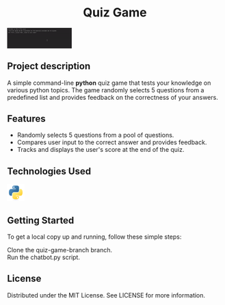 <h1 align="center">Quiz Game</h1>
<img align="center" src="./quiz-game.gif" width="30%" height="auto"/>
<h2>Project description</h2>
A simple command-line <b>python</b> quiz game that tests your knowledge on various python topics. The game randomly selects 5 questions from a predefined list and provides feedback on the correctness of your answers.

<h2>Features</h2>
<ul>
  <li>Randomly selects 5 questions from a pool of questions.</li>
  <li>Compares user input to the correct answer and provides feedback.</li>
  <li>Tracks and displays the user's score at the end of the quiz.</li>
</ul>

<h2>Technologies Used</h2>
<a href="https://www.python.org" target="_blank" rel="noreferrer"> <img src="https://raw.githubusercontent.com/devicons/devicon/master/icons/python/python-original.svg" alt="python" width="40" height="40"/> </a>

<h2>Getting Started</h2>
To get a local copy up and running, follow these simple steps:
<br/>

Clone the quiz-game-branch branch.<br/>
Run the chatbot.py script.

<h2>License</h2>
Distributed under the MIT License. See LICENSE for more information.

